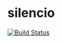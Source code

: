 # silencio


[![Build Status](https://img.shields.io/travis/damianszczepanik/silencio/master.svg?style=flat)](https://travis-ci.org/damianszczepanik/silencio)
